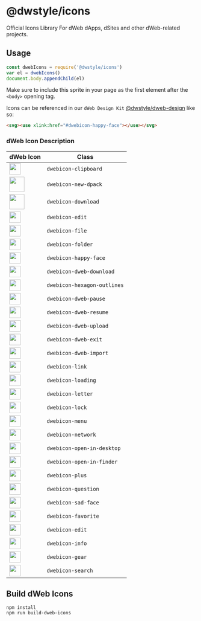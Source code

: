 # @dwstyle/icons

Official Icons Library For dWeb dApps, dSites and other dWeb-related projects.

## Usage

```js
const dwebIcons = require('@dwstyle/icons')
var el = dwebIcons()
document.body.appendChild(el)
```

Make sure to include this sprite in your page as the first element after the `<body>` opening tag.

Icons can be referenced in our `dWeb Design Kit` [@dwstyle/dweb-design](https://github.com/distributedweb/design) like so:

```html
<svg><use xlink:href="#dwebicon-happy-face"></use></svg>
```

### dWeb Icon Description

| dWeb Icon  | Class |
| ------------- | ------------- |
| <img width="30px" src="http://cdn.dwebs.io/dweb-icons/clipboard.svg"> | `dwebicon-clipboard` |
| <img width="40px" src="http://cdn.dwebs.io/dweb-icons/dpack.svg"> | `dwebicon-new-dpack` |
| <img width="40px" src="http://cdn.dwebs.io/dweb-icons/download.svg"> | `dwebicon-download` |
| <img width="30px" src="http://cdn.dwebs.io/dweb-icons/edit.svg"> | `dwebicon-edit` |
| <img width="30px" src="http://cdn.dwebs.io/dweb-icons/file.svg"> | `dwebicon-file` |
| <img width="30px" src="http://cdn.dwebs.io/dweb-icons/folder.svg"> | `dwebicon-folder` |
| <img width="30px" src="http://cdn.dwebs.io/dweb-icons/happy-face.svg"> | `dwebicon-happy-face` |
| <img width="30px" src="http://cdn.dwebs.io/dweb-icons/dweb-download.svg"> | `dwebicon-dweb-download` |
| <img width="30px" src="http://cdn.dwebs.io/dweb-icons/hexagon-outlines.svg"> | `dwebicon-hexagon-outlines` |
| <img width="30px" src="http://cdn.dwebs.io/dweb-icons/dweb-pause.svg"> | `dwebicon-dweb-pause` |
| <img width="30px" src="http://cdn.dwebs.io/dweb-icons/dweb-resume.svg"> | `dwebicon-dweb-resume` |
| <img width="30px" src="http://cdn.dwebs.io/dweb-icons/dweb-upload.svg"> | `dwebicon-dweb-upload` |
| <img width="30px" src="http://cdn.dwebs.io/dweb-icons/dweb-exit.svg"> | `dwebicon-dweb-exit` |
| <img width="30px" src="http://cdn.dwebs.io/dweb-icons/dweb-import.svg"> | `dwebicon-dweb-import` |
| <img width="30px" src="http://cdn.dwebs.io/dweb-icons/link.svg"> | `dwebicon-link` |
| <img width="30px" src="http://cdn.dwebs.io/dweb-icons/loading.svg"> | `dwebicon-loading` |
| <img width="30px" src="http://cdn.dwebs.io/dweb-icons/letter.svg"> | `dwebicon-letter` |
| <img width="30px" src="http://cdn.dwebs.io/dweb-icons/lock.svg"> | `dwebicon-lock` |
| <img width="30px" src="http://cdn.dwebs.io/dweb-icons/menu.svg"> | `dwebicon-menu` |
| <img width="30px" src="http://cdn.dwebs.io/dweb-icons/network.svg"> | `dwebicon-network` |
| <img width="30px" src="http://cdn.dwebs.io/dweb-icons/open-in-desktop.svg"> | `dwebicon-open-in-desktop` |
| <img width="30px" src="http://cdn.dwebs.io/dweb-icons/open-in-finder.svg"> | `dwebicon-open-in-finder` |
| <img width="30px" src="http://cdn.dwebs.io/dweb-icons/plus.svg"> | `dwebicon-plus` |
| <img width="30px" src="http://cdn.dwebs.io/dweb-icons/question.svg"> | `dwebicon-question` |
| <img width="30px" src="http://cdn.dwebs.io/dweb-icons/sad-face.svg"> | `dwebicon-sad-face` |
| <img width="30px" src="http://cdn.dwebs.io/dweb-icons/favorite.svg"> | `dwebicon-favorite` |
| <img width="30px" src="http://cdn.dwebs.io/dweb-icons/edit.svg"> | `dwebicon-edit` |
| <img width="30px" src="http://cdn.dwebs.io/dweb-icons/info.svg"> | `dwebicon-info` |
| <img width="30px" src="http://cdn.dwebs.io/dweb-icons/gear.svg"> | `dwebicon-gear` |
| <img width="30px" src="http://cdn.dwebs.io/dweb-icons/search.svg"> | `dwebicon-search` |



## Build dWeb Icons

```shell
npm install
npm run build-dweb-icons
```
